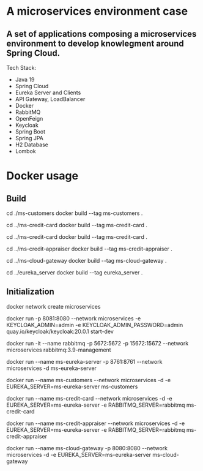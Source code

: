 # A microservices environment case

## A set of applications composing a microservices environment to develop knowlegment around Spring Cloud.

Tech Stack:

* Java 19
* Spring Cloud
* Eureka Server and Clients
* API Gateway, LoadBalancer
* Docker
* RabbitMQ
* OpenFeign
* Keycloak
* Spring Boot
* Spring JPA
* H2 Database
* Lombok

# Docker usage

## Build

cd ./ms-customers
docker build --tag ms-customers .

cd ../ms-credit-card
docker build --tag ms-credit-card .

cd ../ms-credit-card
docker build --tag ms-credit-card .

cd ../ms-credit-appraiser
docker build --tag ms-credit-appraiser .

cd ../ms-cloud-gateway
docker build --tag ms-cloud-gateway .

cd ../eureka_server
docker build --tag eureka_server .

## Initialization

docker network create microservices

docker run -p 8081:8080 --network microservices -e KEYCLOAK_ADMIN=admin -e KEYCLOAK_ADMIN_PASSWORD=admin quay.io/keycloak/keycloak:20.0.1 start-dev

docker run -it --name rabbitmq -p 5672:5672 -p 15672:15672 --network microservices rabbitmq:3.9-management 

docker run --name ms-eureka-server -p 8761:8761 --network microservices -d ms-eureka-server

docker run --name ms-customers --network microservices -d -e EUREKA_SERVER=ms-eureka-server ms-customers

docker run --name ms-credit-card --network microservices -d -e EUREKA_SERVER=ms-eureka-server -e RABBITMQ_SERVER=rabbitmq ms-credit-card

docker run --name ms-credit-appraiser --network microservices -d -e EUREKA_SERVER=ms-eureka-server -e RABBITMQ_SERVER=rabbitmq ms-credit-appraiser

docker run --name ms-cloud-gateway -p 8080:8080 --network microservices -d -e EUREKA_SERVER=ms-eureka-server ms-cloud-gateway

